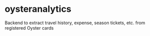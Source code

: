 oysteranalytics
===============

Backend to extract travel history, expense, season tickets, etc. from registered Oyster cards
